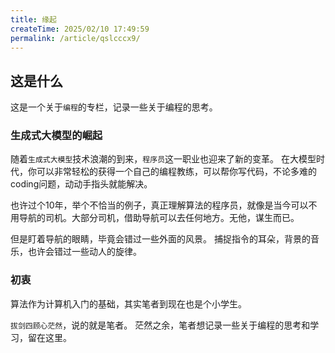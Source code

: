 ```yaml
---
title: 缘起
createTime: 2025/02/10 17:49:59
permalink: /article/qslcccx9/
---
```


## 这是什么

这是一个关于`编程`的专栏，记录一些关于编程的思考。

### 生成式大模型的崛起

随着`生成式大模型`技术浪潮的到来，`程序员`这一职业也迎来了新的变革。
在大模型时代，你可以非常轻松的获得一个自己的编程教练，可以帮你写代码，不论多难的coding问题，动动手指头就能解决。

也许过个10年，举个不恰当的例子，真正理解算法的程序员，就像是当今可以不用导航的司机。大部分司机，借助导航可以去任何地方。无他，谋生而已。

但是盯着导航的眼睛，毕竟会错过一些外面的风景。
捕捉指令的耳朵，背景的音乐，也许会错过一些动人的旋律。

### 初衷

算法作为计算机入门的基础，其实笔者到现在也是个小学生。

`拔剑四顾心茫然`，说的就是笔者。
茫然之余，笔者想记录一些关于编程的思考和学习，留在这里。

